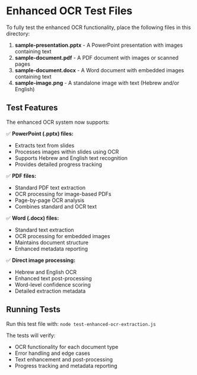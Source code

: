 
# Enhanced OCR Test Files

To fully test the enhanced OCR functionality, place the following files in this directory:

1. **sample-presentation.pptx** - A PowerPoint presentation with images containing text
2. **sample-document.pdf** - A PDF document with images or scanned pages
3. **sample-document.docx** - A Word document with embedded images containing text
4. **sample-image.png** - A standalone image with text (Hebrew and/or English)

## Test Features

The enhanced OCR system now supports:

✅ **PowerPoint (.pptx) files:**
- Extracts text from slides
- Processes images within slides using OCR
- Supports Hebrew and English text recognition
- Provides detailed progress tracking

✅ **PDF files:**
- Standard PDF text extraction
- OCR processing for image-based PDFs
- Page-by-page OCR analysis
- Combines standard and OCR text

✅ **Word (.docx) files:**
- Standard text extraction
- OCR processing for embedded images
- Maintains document structure
- Enhanced metadata reporting

✅ **Direct image processing:**
- Hebrew and English OCR
- Enhanced text post-processing
- Word-level confidence scoring
- Detailed extraction metadata

## Running Tests

Run this test file with: `node test-enhanced-ocr-extraction.js`

The tests will verify:
- OCR functionality for each document type
- Error handling and edge cases
- Text enhancement and post-processing
- Progress tracking and metadata reporting
